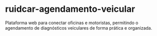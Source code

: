 # ruidcar-agendamento-veicular
Plataforma web para conectar oficinas e motoristas, permitindo o agendamento de diagnósticos veiculares de forma prática e organizada.

